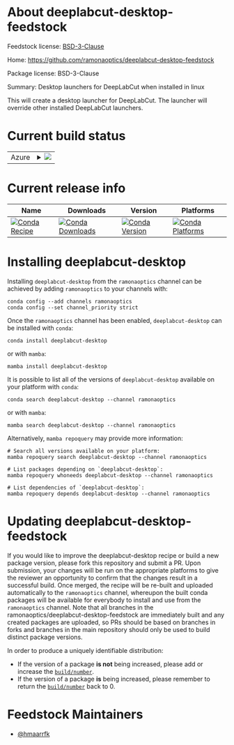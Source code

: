About deeplabcut-desktop-feedstock
==================================

Feedstock license: [BSD-3-Clause](https://github.com/ramonaoptics/deeplabcut-desktop-feedstock/blob/main/LICENSE.txt)

Home: https://github.com/ramonaoptics/deeplabcut-desktop-feedstock

Package license: BSD-3-Clause

Summary: Desktop launchers for DeepLabCut when installed in linux

This will create a desktop launcher for DeepLabCut. The launcher will override
other installed DeepLabCut launchers.


Current build status
====================


<table>
    
  <tr>
    <td>Azure</td>
    <td>
      <details>
        <summary>
          <a href="https://dev.azure.com/ramonaoptics/feedstock-builds/_build/latest?definitionId=&branchName=main">
            <img src="https://dev.azure.com/ramonaoptics/feedstock-builds/_apis/build/status/deeplabcut-desktop-feedstock?branchName=main">
          </a>
        </summary>
        <table>
          <thead><tr><th>Variant</th><th>Status</th></tr></thead>
          <tbody><tr>
              <td>linux_64</td>
              <td>
                <a href="https://dev.azure.com/ramonaoptics/feedstock-builds/_build/latest?definitionId=&branchName=main">
                  <img src="https://dev.azure.com/ramonaoptics/feedstock-builds/_apis/build/status/deeplabcut-desktop-feedstock?branchName=main&jobName=linux&configuration=linux%20linux_64_" alt="variant">
                </a>
              </td>
            </tr>
          </tbody>
        </table>
      </details>
    </td>
  </tr>
</table>

Current release info
====================

| Name | Downloads | Version | Platforms |
| --- | --- | --- | --- |
| [![Conda Recipe](https://img.shields.io/badge/recipe-deeplabcut--desktop-green.svg)](https://anaconda.org/ramonaoptics/deeplabcut-desktop) | [![Conda Downloads](https://img.shields.io/conda/dn/ramonaoptics/deeplabcut-desktop.svg)](https://anaconda.org/ramonaoptics/deeplabcut-desktop) | [![Conda Version](https://img.shields.io/conda/vn/ramonaoptics/deeplabcut-desktop.svg)](https://anaconda.org/ramonaoptics/deeplabcut-desktop) | [![Conda Platforms](https://img.shields.io/conda/pn/ramonaoptics/deeplabcut-desktop.svg)](https://anaconda.org/ramonaoptics/deeplabcut-desktop) |

Installing deeplabcut-desktop
=============================

Installing `deeplabcut-desktop` from the `ramonaoptics` channel can be achieved by adding `ramonaoptics` to your channels with:

```
conda config --add channels ramonaoptics
conda config --set channel_priority strict
```

Once the `ramonaoptics` channel has been enabled, `deeplabcut-desktop` can be installed with `conda`:

```
conda install deeplabcut-desktop
```

or with `mamba`:

```
mamba install deeplabcut-desktop
```

It is possible to list all of the versions of `deeplabcut-desktop` available on your platform with `conda`:

```
conda search deeplabcut-desktop --channel ramonaoptics
```

or with `mamba`:

```
mamba search deeplabcut-desktop --channel ramonaoptics
```

Alternatively, `mamba repoquery` may provide more information:

```
# Search all versions available on your platform:
mamba repoquery search deeplabcut-desktop --channel ramonaoptics

# List packages depending on `deeplabcut-desktop`:
mamba repoquery whoneeds deeplabcut-desktop --channel ramonaoptics

# List dependencies of `deeplabcut-desktop`:
mamba repoquery depends deeplabcut-desktop --channel ramonaoptics
```




Updating deeplabcut-desktop-feedstock
=====================================

If you would like to improve the deeplabcut-desktop recipe or build a new
package version, please fork this repository and submit a PR. Upon submission,
your changes will be run on the appropriate platforms to give the reviewer an
opportunity to confirm that the changes result in a successful build. Once
merged, the recipe will be re-built and uploaded automatically to the
`ramonaoptics` channel, whereupon the built conda packages will be available for
everybody to install and use from the `ramonaoptics` channel.
Note that all branches in the ramonaoptics/deeplabcut-desktop-feedstock are
immediately built and any created packages are uploaded, so PRs should be based
on branches in forks and branches in the main repository should only be used to
build distinct package versions.

In order to produce a uniquely identifiable distribution:
 * If the version of a package **is not** being increased, please add or increase
   the [``build/number``](https://docs.conda.io/projects/conda-build/en/latest/resources/define-metadata.html#build-number-and-string).
 * If the version of a package **is** being increased, please remember to return
   the [``build/number``](https://docs.conda.io/projects/conda-build/en/latest/resources/define-metadata.html#build-number-and-string)
   back to 0.

Feedstock Maintainers
=====================

* [@hmaarrfk](https://github.com/hmaarrfk/)


